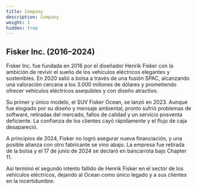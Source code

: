```yaml
---
title: Company
description: Company
weight: 1
hidden: true
---
```


## Fisker Inc. (2016–2024)

Fisker Inc. fue fundada en 2016 por el diseñador Henrik Fisker con la ambición de revivir el sueño de los vehículos eléctricos elegantes y sostenibles. En 2020 salió a bolsa a través de una fusión SPAC, alcanzando una valoración cercana a los 3.000 millones de dólares y prometiendo ofrecer vehículos eléctricos asequibles y con diseño atractivo.

Su primer y único modelo, el SUV Fisker Ocean, se lanzó en 2023. Aunque fue elogiado por su diseño y mensaje ambiental, pronto sufrió problemas de software, retiradas del mercado, fallos de calidad y un servicio posventa deficiente. La confianza de los clientes cayó rápidamente y el flujo de caja desapareció.

A principios de 2024, Fisker no logró asegurar nueva financiación, y una posible alianza con otro fabricante se vino abajo. La empresa fue retirada de la bolsa y el 17 de junio de 2024 se declaró en bancarrota bajo Chapter 11.

Así terminó el segundo intento fallido de Henrik Fisker en el sector de los vehículos eléctricos, dejando al Ocean como único legado y a sus clientes en la incertidumbre.
